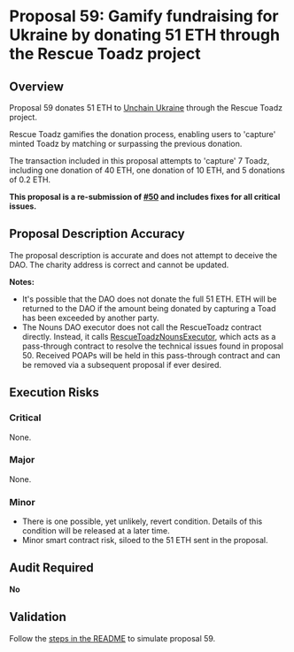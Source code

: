 # Proposal 59: Gamify fundraising for Ukraine by donating 51 ETH through the Rescue Toadz project

## Overview

Proposal 59 donates 51 ETH to [Unchain Ukraine](https://unchain.fund/) through the Rescue Toadz project.

Rescue Toadz gamifies the donation process, enabling users to 'capture' minted Toadz by matching or surpassing the previous donation.

The transaction included in this proposal attempts to 'capture' 7 Toadz, including one donation of 40 ETH, one donation of 10 ETH, and 5 donations of 0.2 ETH.

**This proposal is a re-submission of [#50](./proposal-50.md) and includes fixes for all critical issues.**

## Proposal Description Accuracy

The proposal description is accurate and does not attempt to deceive the DAO. The charity address is correct and cannot be updated.

**Notes:**

- It's possible that the DAO does not donate the full 51 ETH. ETH will be returned to the DAO if the amount being donated by capturing a Toad has been exceeded by another party.
- The Nouns DAO executor does not call the RescueToadz contract directly. Instead, it calls [RescueToadzNounsExecutor](https://etherscan.io/address/0xe4380808F44ceced3aCDf7e85547c29F5cB69674), which acts as a pass-through contract to resolve the technical issues found in proposal 50. Received POAPs will be held in this pass-through contract and can be removed via a subsequent proposal if ever desired.

## Execution Risks

### Critical

None.

### Major

None.

### Minor

- There is one possible, yet unlikely, revert condition. Details of this condition will be released at a later time.
- Minor smart contract risk, siloed to the 51 ETH sent in the proposal.

## Audit Required

**No**


## Validation

Follow the [steps in the README](../README.md#for-reviewers) to simulate proposal 59.
